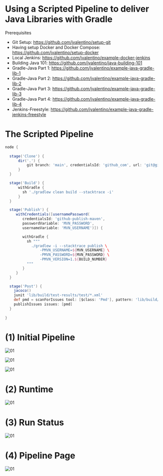# Using a Scripted Pipeline to deliver Java Libraries with Gradle

Prerequisites

- Git Setup: https://github.com/jvalentino/setup-git
- Having setup Docker and Docker Compose: https://github.com/jvalentino/setup-docker
- Local Jenkins: https://github.com/jvalentino/example-docker-jenkins
- Building Java 101: https://github.com/jvalentino/java-building-101
- Gradle-Java Part 1: https://github.com/jvalentino/example-java-gradle-lib-1
- Gradle-Java Part 2: https://github.com/jvalentino/example-java-gradle-lib-2
- Gradle-Java Part 3: https://github.com/jvalentino/example-java-gradle-lib-3
- Gradle-Java Part 4: https://github.com/jvalentino/example-java-gradle-lib-4
- Jenkins-Freestyle: https://github.com/jvalentino/example-java-gradle-jenkins-freestyle

# The Scripted Pipeline

```groovy
node {
  
  stage('Clone') {
      dir('.') {
          git branch: 'main', credentialsId: 'github_com', url: 'git@github.com:jvalentino/example-java-gradle-jenkins-scripted.git'
      }    
  }       

  stage('Build') {
      withGradle {
        sh './gradlew clean build --stacktrace -i'
      }  
  }   

  stage('Publish') {
     withCredentials([usernamePassword(
        credentialsId: 'github-publish-maven', 
        passwordVariable: 'MVN_PASSWORD', 
        usernameVariable: 'MVN_USERNAME')]) {

        withGradle {
          sh """
            ./gradlew -i --stacktrace publish \
                -PMVN_USERNAME=${MVN_USERNAME} \
                -PMVN_PASSWORD=${MVN_PASSWORD} \
                -PMVN_VERSION=1.${BUILD_NUMBER}
          """
        }  
     }
  }  

  stage('Post') {
    jacoco()
    junit 'lib/build/test-results/test/*.xml'
    def pmd = scanForIssues tool: [$class: 'Pmd'], pattern: 'lib/build/reports/pmd/*.xml'
    publishIssues issues: [pmd]
  }
  
}
```



# (1) Initial Pipeline

![01](./wiki/01.png)

![01](./wiki/02.png)

![01](./wiki/03.png)



# (2) Runtime

![01](./wiki/04.png)

# (3) Run Status

![01](./wiki/05.png)

# (4) Pipeline Page

![01](./wiki/06.png)